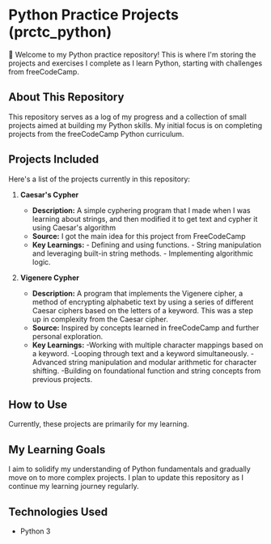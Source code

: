 # Python Practice Projects (prctc_python)

👋 Welcome to my Python practice repository! This is where I'm storing the projects and exercises I complete as I learn Python, starting with challenges from freeCodeCamp.

## About This Repository

This repository serves as a log of my progress and a collection of small projects aimed at building my Python skills. My initial focus is on completing projects from the freeCodeCamp Python curriculum.

## Projects Included

Here's a list of the projects currently in this repository:

1.  **Caesar's Cypher**
    * **Description:** A simple cyphering program that I made when I was learning about strings, and then modified it to get text and cypher it using Caesar's algorithm
    * **Source:** I got the main idea for this project from FreeCodeCamp
    * **Key Learnings:** - Defining and using functions. - String manipulation and leveraging built-in string methods. - Implementing algorithmic logic.
      
2.  **Vigenere Cypher**
    * **Description:** A program that implements the Vigenere cipher, a method of encrypting alphabetic text by using a series of different Caesar ciphers based on the letters of a keyword. This was a step up in complexity from the Caesar cipher.
    * **Source:** Inspired by concepts learned in freeCodeCamp and further personal exploration.
    * **Key Learnings:** -Working with multiple character mappings based on a keyword. -Looping through text and a keyword simultaneously. -Advanced string manipulation and modular arithmetic for character shifting. -Building on foundational function and string concepts from previous projects.


## How to Use

Currently, these projects are primarily for my learning.

## My Learning Goals

I aim to solidify my understanding of Python fundamentals and gradually move on to more complex projects. I plan to update this repository as I continue my learning journey regularly.

## Technologies Used

* Python 3
